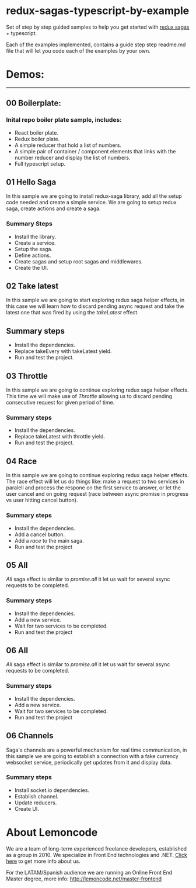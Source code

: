 # redux-sagas-typescript-by-example

Set of step by step guided samples to help you get started with [redux sagas](https://github.com/redux-saga/redux-saga) + typescript.

Each of the examples implemented, contains a guide step step readme.md file that will let you code each of the examples by your own.

# Demos:
___

## 00 Boilerplate:


### Inital repo boiler plate sample, includes:

+ React boiler plate.
+ Redux boiler plate.
+ A simple reducer that hold a list of numbers.
+ A simple pair of container / component elements that links with the number reducer and display the list of numbers.
+ Full typescript setup.

## 01 Hello Saga

In this sample we are going to install redux-saga library, add all the setup code needed and create a simple service. We are going to setup redux saga, create actions and create a saga.


### Summary Steps
 + Install the library.
 + Create a service.
 + Setup the saga.
 + Define actions.
 + Create sagas and setup root sagas and middlewares.
 + Create the UI.

## 02 Take latest

In this sample we are going to start exploring redux saga helper effects, in this case we will learn how to discard pending 
async request and take the latest one that was fired by using
the *takeLatest* effect.

## Summary steps
 + Install the dependencies.
 + Replace  takeEvery with takeLatest yield.
 + Run and test the project. 

## 03 Throttle

In this sample we are going to continue exploring redux saga helper effects. This time we will make use of *Throttle* allowing
us to discard pending consecutive request for given period of 
time.

### Summary steps
 + Install the dependencies.
 + Replace takeLatest with throttle yield.
 + Run and test the project.
 
## 04 Race

In this sample we are going to continue exploring redux saga helper effects. The race effect will let us do things like: 
make a request to two services in paralell and process the respone on the first service to answer, or let the user cancel
and on going request (race between async promise in progress vs
user hitting cancel button).

### Summary steps
 + Install the dependencies.
 + Add a cancel button.
 + Add a _race_ to the main saga.
 + Run and test the project 

## 05 All

_All_ saga effect is similar to _promise.all_ it let us wait for
several async requests to be completed.

### Summary steps
 + Install the dependencies.
 + Add a new service.
 + Wait for two services to be completed.
 + Run and test the project 

## 06 All

_All_ saga effect is similar to _promise.all_ it let us wait for
several async requests to be completed.

### Summary steps
 + Install the dependencies.
 + Add a new service.
 + Wait for two services to be completed.
 + Run and test the project 

## 06 Channels

Saga's channels are a powerful mechanism for real time communication, in this sample we are going to establish a 
connection with a fake currency websocket service,
periodically get updates from it and display data.


### Summary steps
 - Install socket.io dependencies.
 - Establish channel.
 - Update reducers.
 - Create UI.

# About Lemoncode

We are a team of long-term experienced freelance developers, established as a group in 2010.
We specialize in Front End technologies and .NET. [Click here](http://lemoncode.net/services/en/#en-home) to get more info about us.

For the LATAM/Spanish audience we are running an Online Front End Master degree, more info: http://lemoncode.net/master-frontend


 








